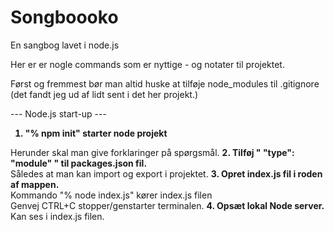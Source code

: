 # Songboooko
En sangbog lavet i node.js


Her er er nogle commands som er nyttige - og notater til projektet.

Først og fremmest bør man altid huske at tilføje node_modules til .gitignore (det fandt jeg ud af lidt sent i det her projekt.)

--- Node.js start-up ---
<strong> 
1. "% npm init" starter node projekt<br>
</strong>
Herunder skal man give forklaringer på spørgsmål.
<strong> 
2. Tilføj " "type": "module" " til packages.json fil. <br>
</strong>
Således at man kan import og export i projektet.
<strong> 
3. Opret index.js fil i roden af mappen. <br>
</strong>
Kommando "% node index.js" kører index.js filen <br>
Genvej CTRL+C stopper/genstarter terminalen.
<strong>
4. Opsæt lokal Node server. <br>
</strong>
Kan ses i index.js filen.





